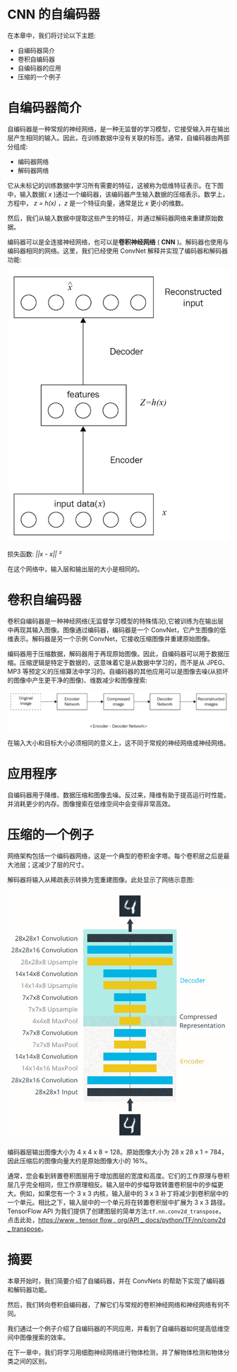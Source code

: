 

# CNN 的自编码器

在本章中，我们将讨论以下主题:

*   自编码器简介
*   卷积自编码器
*   自编码器的应用
*   压缩的一个例子



# 自编码器简介

自编码器是一种常规的神经网络，是一种无监督的学习模型，它接受输入并在输出层产生相同的输入。因此，在训练数据中没有关联的标签。通常，自编码器由两部分组成:

*   编码器网络
*   解码器网络

它从未标记的训练数据中学习所有需要的特征，这被称为低维特征表示。在下图中，输入数据( *x* )通过一个编码器，该编码器产生输入数据的压缩表示。数学上，方程中， *z = h(x)* ，*z* 是一个特征向量，通常是比 *x* 更小的维数。

然后，我们从输入数据中提取这些产生的特征，并通过解码器网络来重建原始数据。

编码器可以是全连接神经网络，也可以是**卷积神经网络** ( **CNN** )。解码器也使用与编码器相同的网络。这里，我们已经使用 ConvNet 解释并实现了编码器和解码器功能:

![](img/7c90369e-7ca4-48a3-b473-30c24faaecd6.png)

损失函数: *||x - x|| ²*

在这个网络中，输入层和输出层的大小是相同的。



# 卷积自编码器

卷积自编码器是一种神经网络(无监督学习模型的特殊情况),它被训练为在输出层中再现其输入图像。图像通过编码器，编码器是一个 ConvNet，它产生图像的低维表示。解码器是另一个示例 ConvNet，它接收压缩图像并重建原始图像。

编码器用于压缩数据，解码器用于再现原始图像。因此，自编码器可以用于数据压缩。压缩逻辑是特定于数据的，这意味着它是从数据中学习的，而不是从 JPEG、MP3 等预定义的压缩算法中学习的。自编码器的其他应用可以是图像去噪(从损坏的图像中产生更干净的图像)、维数减少和图像搜索:

![](img/9a8a64d7-7d61-446e-96ac-808858df19af.png)

在输入大小和目标大小必须相同的意义上，这不同于常规的神经网络或神经网络。



# 应用程序

自编码器用于降维、数据压缩和图像去噪。反过来，降维有助于提高运行时性能，并消耗更少的内存。图像搜索在低维空间中会变得非常高效。



# 压缩的一个例子

网络架构包括一个编码器网络，这是一个典型的卷积金字塔。每个卷积层之后是最大池层；这减少了层的尺寸。

解码器将输入从稀疏表示转换为宽重建图像。此处显示了网络示意图:

![](img/6c58f5c9-4f78-423e-a375-4e94c7b5a9e3.png)

编码器层输出图像大小为 4 x 4 x 8 = 128。原始图像大小为 28 x 28 x 1 = 784，因此压缩后的图像向量大约是原始图像大小的 16%。

通常，您会看到转置卷积图层用于增加图层的宽度和高度。它们的工作原理与卷积层几乎完全相同，但工作原理相反。输入层中的步幅导致转置卷积层中的步幅更大。例如，如果您有一个 3 x 3 内核，输入层中的 3 x 3 补丁将减少到卷积层中的一个单元。相比之下，输入层中的一个单元将在转置卷积层中扩展为 3 x 3 路径。TensorFlow API 为我们提供了创建图层的简单方法:`tf.nn.conv2d_transpose`，点击此处，[https://www . tensor flow . org/API _ docs/python/TF/nn/conv2d _ transpose](https://www.tensorflow.org/api_docs/python/tf/nn/conv2d_transpose)。



# 摘要

本章开始时，我们简要介绍了自编码器，并在 ConvNets 的帮助下实现了编码器和解码器功能。

然后，我们转向卷积自编码器，了解它们与常规的卷积神经网络和神经网络有何不同。

我们通过一个例子介绍了自编码器的不同应用，并看到了自编码器如何提高低维空间中图像搜索的效率。

在下一章中，我们将学习用细胞神经网络进行物体检测，并了解物体检测和物体分类之间的区别。